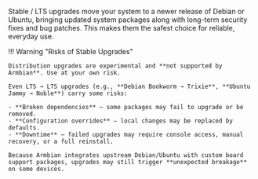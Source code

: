 Stable / LTS upgrades move your system to a newer release of Debian or Ubuntu, bringing updated system packages along with long-term security fixes and bug patches. This makes them the safest choice for reliable, everyday use.

!!! Warning "Risks of Stable Upgrades"

    Distribution upgrades are experimental and **not supported by Armbian**. Use at your own risk.

    Even LTS → LTS upgrades (e.g., **Debian Bookworm → Trixie**, **Ubuntu Jammy → Noble**) carry some risks:

    - **Broken dependencies** – some packages may fail to upgrade or be removed.  
    - **Configuration overrides** – local changes may be replaced by defaults.  
    - **Downtime** – failed upgrades may require console access, manual recovery, or a full reinstall.  

    Because Armbian integrates upstream Debian/Ubuntu with custom board support packages, upgrades may still trigger **unexpected breakage** on some devices.  
